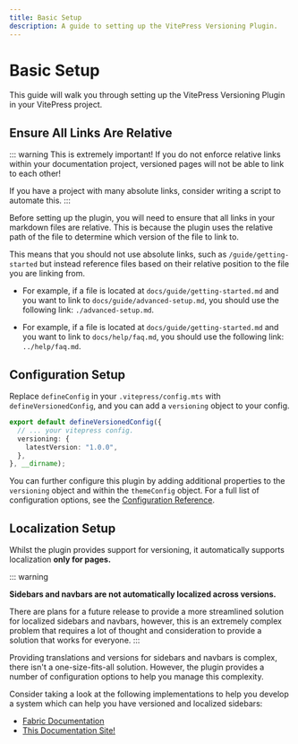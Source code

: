 ```yaml
---
title: Basic Setup
description: A guide to setting up the VitePress Versioning Plugin.
---
```


# Basic Setup

This guide will walk you through setting up the VitePress Versioning Plugin in your VitePress project.

## Ensure All Links Are Relative

::: warning
This is extremely important! If you do not enforce relative links within your documentation project, versioned pages will not be able to link to each other!

If you have a project with many absolute links, consider writing a script to automate this.
:::

Before setting up the plugin, you will need to ensure that all links in your markdown files are relative. This is because the plugin uses the relative path of the file to determine which version of the file to link to.

This means that you should not use absolute links, such as `/guide/getting-started` but instead reference files based on their relative position to the file you are linking from.

- For example, if a file is located at `docs/guide/getting-started.md` and you want to link to `docs/guide/advanced-setup.md`, you should use the following link: `./advanced-setup.md`.

- For example, if a file is located at `docs/guide/getting-started.md` and you want to link to `docs/help/faq.md`, you should use the following link: `../help/faq.md`.

## Configuration Setup

Replace `defineConfig` in your `.vitepress/config.mts` with `defineVersionedConfig`, and you can add a `versioning` object to your config.

```ts
export default defineVersionedConfig({
  // ... your vitepress config.
  versioning: {
    latestVersion: "1.0.0",
  },
}, __dirname);
```

You can further configure this plugin by adding additional properties to the `versioning` object and within the `themeConfig` object. For a full list of configuration options, see the [Configuration Reference](/config/).

## Localization Setup

Whilst the plugin provides support for versioning, it automatically supports localization **only for pages.**

::: warning

**Sidebars and navbars are not automatically localized across versions.**

There are plans for a future release to provide a more streamlined solution for localized sidebars and navbars, however, this is an extremely complex problem that requires a lot of thought and consideration to provide a solution that works for everyone.
:::

Providing translations and versions for sidebars and navbars is complex, there isn't a one-size-fits-all solution. However, the plugin provides a number of configuration options to help you manage this complexity.

Consider taking a look at the following implementations to help you develop a system which can help you have versioned and localized sidebars:

- [Fabric Documentation](https://github.com/FabricMC/fabric-docs/blob/main/.vitepress/i18n.ts)
- [This Documentation Site!](https://github.com/IMB11/vitepress-versioning-plugin/blob/master/.vitepress/generateLocales.mts)
